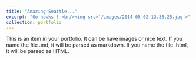 ```yaml
---
title: "Amazing Seattle..."
excerpt: "Go hawks ! <br/><img src='/images/2014-05-02 13.38.25.jpg'>"
collection: portfolio
---
```


This is an item in your portfolio. It can be have images or nice text. If you name the file .md, it will be parsed as markdown. If you name the file .html, it will be parsed as HTML. 
